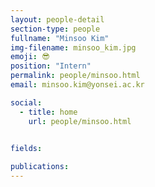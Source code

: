 ```yaml
---
layout: people-detail
section-type: people
fullname: "Minsoo Kim"
img-filename: minsoo_kim.jpg
emoji: 😎
position: "Intern"
permalink: people/minsoo.html
email: minsoo.kim@yonsei.ac.kr

social:
  - title: home
    url: people/minsoo.html


fields:
    
publications:
---
```

